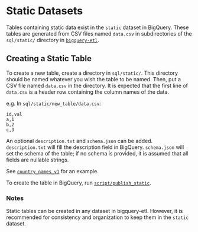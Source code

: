 # Static Datasets

Tables containing static data exist in the `static` dataset in BigQuery.
These tables are generated from CSV files named `data.csv` in subdirectories of the `sql/static/` 
directory in [`bigquery-etl`](https://github.com/mozilla/bigquery-etl/tree/master/sql/static).

## Creating a Static Table

To create a new table, create a directory in `sql/static/`.
This directory should be named whatever you wish the table to be named.
Then, put a CSV file named `data.csv` in the directory.
It is expected that the first line of `data.csv` is a header row containing the column 
names of the data.

e.g. In `sql/static/new_table/data.csv`:
```
id,val
a,1
b,2
c,3
```

An optional `description.txt` and `schema.json` can be added.  `description.txt` will fill the description
field in BigQuery.  `schema.json` will set the schema of the table; if no schema is provided, it is assumed
that all fields are nullable strings.

See [`country_names_v1`](https://github.com/mozilla/bigquery-etl/tree/master/sql/static/country_names_v1) for an example.

To create the table in BigQuery, run [`script/publish_static`](https://github.com/mozilla/bigquery-etl/blob/master/script/publish_static).

### Notes

Static tables can be created in any dataset in bigquery-etl.  However, it is recommended for consistency and 
organization to keep them in the `static` dataset.
